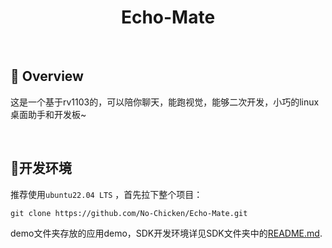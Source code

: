 <h1 align="center">Echo-Mate</h1>

<br>

## :ledger: Overview

这是一个基于rv1103的，可以陪你聊天，能跑视觉，能够二次开发，小巧的linux桌面助手和开发板~

<br>

## :bookmark_tabs:开发环境

推荐使用`ubuntu22.04 LTS` ，首先拉下整个项目：

```she
git clone https://github.com/No-Chicken/Echo-Mate.git
```

demo文件夹存放的应用demo，SDK开发环境详见SDK文件夹中的[README.md](./SDK/README.md).